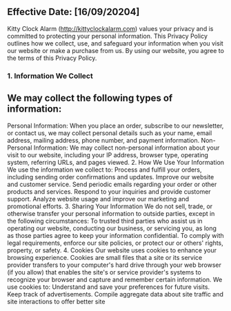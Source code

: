 ## Effective Date: [16/09/20204]

Kitty Clock Alarm (http://kittyclockalarm.com) values your privacy and is committed to protecting your personal information. This Privacy Policy outlines how we collect, use, and safeguard your information when you visit our website or make a purchase from us. By using our website, you agree to the terms of this Privacy Policy.

### 1. Information We Collect

## We may collect the following types of information:
Personal Information: When you place an order, subscribe to our newsletter, or contact us, we may collect personal details such as your name, email address, mailing address, phone number, and payment information.
Non-Personal Information: We may collect non-personal information about your visit to our website, including your IP address, browser type, operating system, referring URLs, and pages viewed.
2. How We Use Your Information
We use the information we collect to:
Process and fulfill your orders, including sending order confirmations and updates.
Improve our website and customer service.
Send periodic emails regarding your order or other products and services.
Respond to your inquiries and provide customer support.
Analyze website usage and improve our marketing and promotional efforts.
3. Sharing Your Information
We do not sell, trade, or otherwise transfer your personal information to outside parties, except in the following circumstances:
To trusted third parties who assist us in operating our website, conducting our business, or servicing you, as long as those parties agree to keep your information confidential.
To comply with legal requirements, enforce our site policies, or protect our or others' rights, property, or safety.
4. Cookies
Our website uses cookies to enhance your browsing experience. Cookies are small files that a site or its service provider transfers to your computer's hard drive through your web browser (if you allow) that enables the site's or service provider's systems to recognize your browser and capture and remember certain information.
We use cookies to:
Understand and save your preferences for future visits.
Keep track of advertisements.
Compile aggregate data about site traffic and site interactions to offer better site
